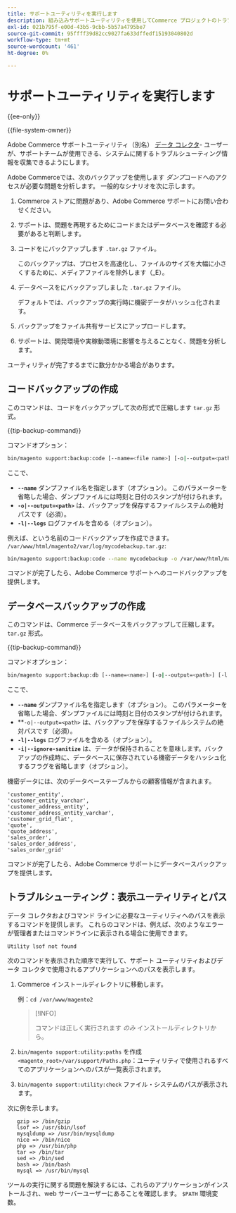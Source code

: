 ```yaml
---
title: サポートユーティリティを実行します
description: 組み込みサポートユーティリティを使用してCommerce プロジェクトのトラブルシューティングを行います。
exl-id: 021b795f-e00d-43b5-9cbb-5b57a4795be7
source-git-commit: 95ffff39d82cc9027fa633dffedf15193040802d
workflow-type: tm+mt
source-wordcount: '461'
ht-degree: 0%

---
```


# サポートユーティリティを実行します

{{ee-only}}

{{file-system-owner}}

Adobe Commerce サポートユーティリティ（別名） [データ コレクタ](https://docs.magento.com/user-guide/system/support-data-collector.html)- ユーザーが、サポートチームが使用できる、システムに関するトラブルシューティング情報を収集できるようにします。

Adobe Commerceでは、次のバックアップを使用します _ダンプ_&#x200B;コードへのアクセスが必要な問題を分析します。 一般的なシナリオを次に示します。

1. Commerce ストアに問題があり、Adobe Commerce サポートにお問い合わせください。
1. サポートは、問題を再現するためにコードまたはデータベースを確認する必要があると判断します。
1. コードをにバックアップします `.tar.gz` ファイル。

   このバックアップは、プロセスを高速化し、ファイルのサイズを大幅に小さくするために、メディアファイルを除外します（_E）。

1. データベースをにバックアップしました `.tar.gz` ファイル。

   デフォルトでは、バックアップの実行時に機密データがハッシュ化されます。

1. バックアップをファイル共有サービスにアップロードします。
1. サポートは、開発環境や実稼動環境に影響を与えることなく、問題を分析します。

ユーティリティが完了するまでに数分かかる場合があります。

## コードバックアップの作成

このコマンドは、コードをバックアップして次の形式で圧縮します `tar.gz` 形式。

{{tip-backup-command}}

コマンドオプション：

```bash
bin/magento support:backup:code [--name=<file name>] [-o|--output=<path>] [-l|--logs]
```

ここで、

- **`--name`** ダンプファイル名を指定します（オプション）。 このパラメーターを省略した場合、ダンプファイルには時刻と日付のスタンプが付けられます。
- **`-o|--output=<path>`** は、バックアップを保存するファイルシステムの絶対パスです（必須）。
- **`-l|--logs`** ログファイルを含める（オプション）。

例えば、という名前のコードバックアップを作成できます。 `/var/www/html/magento2/var/log/mycodebackup.tar.gz`:

```bash
bin/magento support:backup:code --name mycodebackup -o /var/www/html/magento2/var/log
```

コマンドが完了したら、Adobe Commerce サポートへのコードバックアップを提供します。

## データベースバックアップの作成

このコマンドは、Commerce データベースをバックアップして圧縮します。 `tar.gz` 形式。

{{tip-backup-command}}

コマンドオプション：

```bash
bin/magento support:backup:db [--name=<name>] [-o|--output=<path>] [-l|--logs] [-i|--ignore-sanitize]
```

ここで、

- **`--name`** ダンプファイル名を指定します（オプション）。 このパラメーターを省略した場合、ダンプファイルには時刻と日付のスタンプが付けられます。
- **`-o|--output=<path>` は、バックアップを保存するファイルシステムの絶対パスです（必須）。
- **`-l|--logs`** ログファイルを含める（オプション）。
- **`-i|--ignore-sanitize`** は、データが保持されることを意味します。バックアップの作成時に、データベースに保存されている機密データをハッシュ化するフラグを省略します（オプション）。

機密データには、次のデータベーステーブルからの顧客情報が含まれます。

```terminal
'customer_entity',
'customer_entity_varchar',
'customer_address_entity',
'customer_address_entity_varchar',
'customer_grid_flat',
'quote',
'quote_address',
'sales_order',
'sales_order_address',
'sales_order_grid'
```

コマンドが完了したら、Adobe Commerce サポートにデータベースバックアップを提供します。

## トラブルシューティング：表示ユーティリティとパス

データ コレクタおよびコマンド ラインに必要なユーティリティへのパスを表示するコマンドを提供します。 これらのコマンドは、例えば、次のようなエラーが管理者またはコマンドラインに表示される場合に使用できます。

```terminal
Utility lsof not found
```

次のコマンドを表示された順序で実行して、サポート ユーティリティおよびデータ コレクタで使用されるアプリケーションへのパスを表示します。

1. Commerce インストールディレクトリに移動します。

   例：`cd /var/www/magento2`

   >[!INFO]
   >
   >コマンドは正しく実行されます _のみ_ インストールディレクトリから。

1. `bin/magento support:utility:paths` を作成 `<magento_root>/var/support/Paths.php`：ユーティリティで使用されるすべてのアプリケーションへのパスが一覧表示されます。
1. `bin/magento support:utility:check` ファイル・システムのパスが表示されます。

次に例を示します。

```terminal
   gzip => /bin/gzip
   lsof => /usr/sbin/lsof
   mysqldump => /usr/bin/mysqldump
   nice => /bin/nice
   php => /usr/bin/php
   tar => /bin/tar
   sed => /bin/sed
   bash => /bin/bash
   mysql => /usr/bin/mysql
```

ツールの実行に関する問題を解決するには、これらのアプリケーションがインストールされ、web サーバーユーザーにあることを確認します。 `$PATH` 環境変数。
